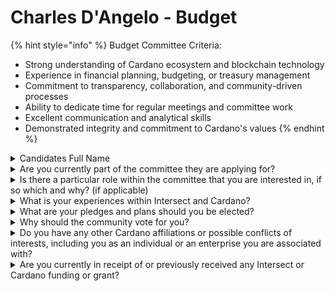 # Charles D'Angelo - Budget

{% hint style="info" %}
Budget Committee Criteria:&#x20;

* Strong understanding of Cardano ecosystem and blockchain technology
* Experience in financial planning, budgeting, or treasury management
* Commitment to transparency, collaboration, and community-driven processes
* Ability to dedicate time for regular meetings and committee work
* Excellent communication and analytical skills
* Demonstrated integrity and commitment to Cardano's values
{% endhint %}

<details>

<summary>Candidates Full Name</summary>

Charles D'Angelo

</details>



<details>

<summary>Are you currently part of the committee they are applying for?</summary>

No

</details>



<details>

<summary>Is there a particular role within the committee that you are interested in, if so which and why? (if applicable)</summary>

Grants Officer

</details>



<details>

<summary>What is your experiences within Intersect and Cardano?</summary>

Minimal interaction, but stay informed with Intersect newsletter.

</details>



<details>

<summary>What are your pledges and plans should you be elected?</summary>

1. Lead the Constitutional framework
2. Lead the Governance agenda
3. Lead the Community outreach program

</details>



<details>

<summary>Why should the community vote for you?</summary>

1. Public Servant (Renewable Energy) No PII
2. Mr. Green ($GreenHealthyHouseDAO) www.greenhealthyhouse.com
3. 501c3 American Renewable Energy Advocates Society (Co-founder) Children's Learning Book www.theenergywizard.science

</details>



<details>

<summary>Do you have any other Cardano affiliations or possible conflicts of interests, including you as an individual or an enterprise you are associated with?</summary>

Government employee

</details>



<details>

<summary>Are you currently in receipt of or previously received any Intersect or Cardano funding or grant?</summary>

no, submitter for Fund 10 (Green Healthy House). I am applying to the intersect grants for individual and business.

</details>
